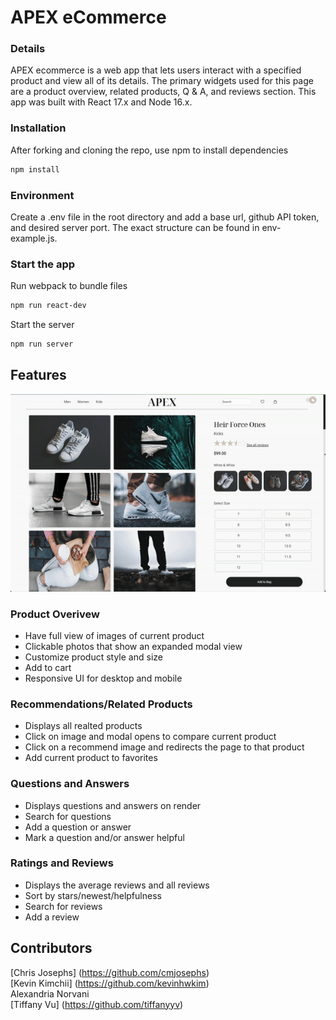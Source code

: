 # APEX eCommerce

### Details
APEX ecommerce is a web app that lets users interact with a specified product and view all of its details. The primary widgets used for this page are a product overview, related products, Q & A, and reviews section. This app was built with React 17.x and Node 16.x.

### Installation
After forking and cloning the repo, use npm to install dependencies
```bash
npm install
```
### Environment
Create a .env file in the root directory and add a base url, github API token, and desired server port. The exact structure can be found in env-example.js.

### Start the app
Run webpack to bundle files
```bash
npm run react-dev
```
Start the server
```bash
npm run server
```

## Features

![Page](./client/dist/images/APEX-product.gif "Product page")

### Product Overivew
- Have full view of images of current product
- Clickable photos that show an expanded modal view
- Customize product style and size
- Add to cart
- Responsive UI for desktop and mobile

### Recommendations/Related Products
- Displays all realted products
- Click on image and modal opens to compare current product
- Click on a recommend image and redirects the page to that product
- Add current product to favorites

### Questions and Answers
- Displays questions and answers on render
- Search for questions
- Add a question or answer
- Mark a question and/or answer helpful

### Ratings and Reviews
- Displays the average reviews and all reviews
- Sort by stars/newest/helpfulness
- Search for reviews
- Add a review

## Contributors
[Chris Josephs] (https://github.com/cmjosephs)  
[Kevin Kimchii] (https://github.com/kevinhwkim)  
Alexandria Norvani  
[Tiffany Vu] (https://github.com/tiffanyyv)
